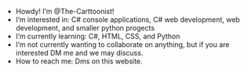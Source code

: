 -  Howdy! I’m @The-Carttoonist!
-  I’m interested in: C# console applications, C# web development, web development, and smaller python progects
-  I’m currently learning: C#, HTML, CSS, and Python
-  I’m not currently wanting to collaborate on anything, but if you are interested DM me and we may discuss.
-  How to reach me: Dms on this website.

<!---
The-Carttoonist/The-Carttoonist is a ✨ special ✨ repository because its `README.md` (this file) appears on your GitHub profile.
You can click the Preview link to take a look at your changes.
--->
